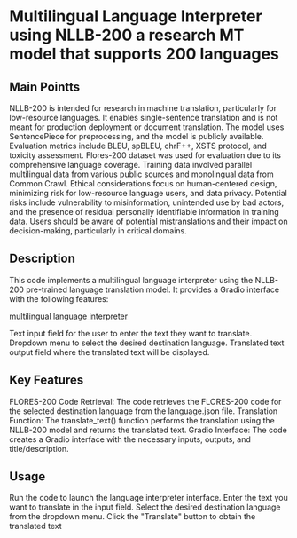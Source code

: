 # Multilingual Language Interpreter using NLLB-200 a research MT model that supports 200 languages

## Main Pointts
NLLB-200 is intended for research in machine translation, particularly for low-resource languages.
It enables single-sentence translation and is not meant for production deployment or document translation.
The model uses SentencePiece for preprocessing, and the model is publicly available.
Evaluation metrics include BLEU, spBLEU, chrF++, XSTS protocol, and toxicity assessment.
Flores-200 dataset was used for evaluation due to its comprehensive language coverage.
Training data involved parallel multilingual data from various public sources and monolingual data from Common Crawl.
Ethical considerations focus on human-centered design, minimizing risk for low-resource language users, and data privacy.
Potential risks include vulnerability to misinformation, unintended use by bad actors, and the presence of residual personally identifiable information in training data.
Users should be aware of potential mistranslations and their impact on decision-making, particularly in critical domains.

## Description
This code implements a multilingual language interpreter using the NLLB-200 pre-trained language translation model. It provides a Gradio interface with the following features:

[multilingual language interpreter](https://huggingface.co/spaces/2seriescs/Multilingual-Lang-Interpreter)

Text input field for the user to enter the text they want to translate.
Dropdown menu to select the desired destination language.
Translated text output field where the translated text will be displayed.

## Key Features
FLORES-200 Code Retrieval: The code retrieves the FLORES-200 code for the selected destination language from the language.json file.
Translation Function: The translate_text(<wbr>) function performs the translation using the NLLB-200 model and returns the translated text.
Gradio Interface: The code creates a Gradio interface with the necessary inputs, outputs, and title/description.

## Usage
Run the code to launch the language interpreter interface.
Enter the text you want to translate in the input field.
Select the desired destination language from the dropdown menu.
Click the "Translate" button to obtain the translated text